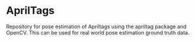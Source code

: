 # AprilTags
Repository for pose estimation of Apriltags using the apriltag package and OpenCV. This can be used for real world pose estimation ground truth data.
